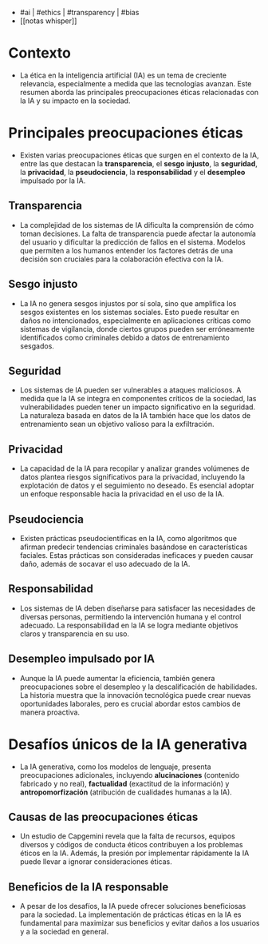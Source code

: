 - #ai | #ethics | #transparency | #bias
- [[notas whisper]]

# Contexto
- La ética en la inteligencia artificial (IA) es un tema de creciente relevancia, especialmente a medida que las tecnologías avanzan. Este resumen aborda las principales preocupaciones éticas relacionadas con la IA y su impacto en la sociedad.

# Principales preocupaciones éticas
- Existen varias preocupaciones éticas que surgen en el contexto de la IA, entre las que destacan la **transparencia**, el **sesgo injusto**, la **seguridad**, la **privacidad**, la **pseudociencia**, la **responsabilidad** y el **desempleo** impulsado por la IA.
## Transparencia
- La complejidad de los sistemas de IA dificulta la comprensión de cómo toman decisiones. La falta de transparencia puede afectar la autonomía del usuario y dificultar la predicción de fallos en el sistema. Modelos que permiten a los humanos entender los factores detrás de una decisión son cruciales para la colaboración efectiva con la IA.
## Sesgo injusto
- La IA no genera sesgos injustos por sí sola, sino que amplifica los sesgos existentes en los sistemas sociales. Esto puede resultar en daños no intencionados, especialmente en aplicaciones críticas como sistemas de vigilancia, donde ciertos grupos pueden ser erróneamente identificados como criminales debido a datos de entrenamiento sesgados.
## Seguridad
- Los sistemas de IA pueden ser vulnerables a ataques maliciosos. A medida que la IA se integra en componentes críticos de la sociedad, las vulnerabilidades pueden tener un impacto significativo en la seguridad. La naturaleza basada en datos de la IA también hace que los datos de entrenamiento sean un objetivo valioso para la exfiltración.
## Privacidad
- La capacidad de la IA para recopilar y analizar grandes volúmenes de datos plantea riesgos significativos para la privacidad, incluyendo la explotación de datos y el seguimiento no deseado. Es esencial adoptar un enfoque responsable hacia la privacidad en el uso de la IA.
## Pseudociencia
- Existen prácticas pseudocientíficas en la IA, como algoritmos que afirman predecir tendencias criminales basándose en características faciales. Estas prácticas son consideradas ineficaces y pueden causar daño, además de socavar el uso adecuado de la IA.
## Responsabilidad
- Los sistemas de IA deben diseñarse para satisfacer las necesidades de diversas personas, permitiendo la intervención humana y el control adecuado. La responsabilidad en la IA se logra mediante objetivos claros y transparencia en su uso.
## Desempleo impulsado por IA
- Aunque la IA puede aumentar la eficiencia, también genera preocupaciones sobre el desempleo y la descalificación de habilidades. La historia muestra que la innovación tecnológica puede crear nuevas oportunidades laborales, pero es crucial abordar estos cambios de manera proactiva.

# Desafíos únicos de la IA generativa
- La IA generativa, como los modelos de lenguaje, presenta preocupaciones adicionales, incluyendo **alucinaciones** (contenido fabricado y no real), **factualidad** (exactitud de la información) y **antropomorfización** (atribución de cualidades humanas a la IA).
## Causas de las preocupaciones éticas
- Un estudio de Capgemini revela que la falta de recursos, equipos diversos y códigos de conducta éticos contribuyen a los problemas éticos en la IA. Además, la presión por implementar rápidamente la IA puede llevar a ignorar consideraciones éticas.
## Beneficios de la IA responsable
- A pesar de los desafíos, la IA puede ofrecer soluciones beneficiosas para la sociedad. La implementación de prácticas éticas en la IA es fundamental para maximizar sus beneficios y evitar daños a los usuarios y a la sociedad en general.